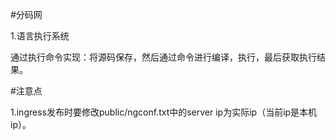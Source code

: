 #分码网

1.语言执行系统

  通过执行命令实现：将源码保存，然后通过命令进行编译，执行，最后获取执行结果。
  


#注意点

1.ingress发布时要修改public/ngconf.txt中的server ip为实际ip（当前ip是本机ip）。